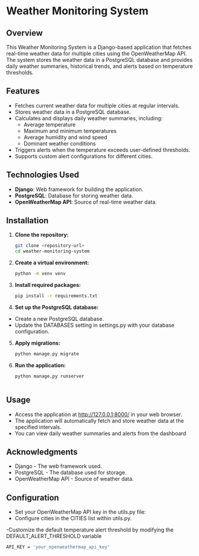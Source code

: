 # Weather Monitoring System

## Overview

This Weather Monitoring System is a Django-based application that fetches real-time weather data for multiple cities using the OpenWeatherMap API. The system stores the weather data in a PostgreSQL database and provides daily weather summaries, historical trends, and alerts based on temperature thresholds.

## Features

- Fetches current weather data for multiple cities at regular intervals.
- Stores weather data in a PostgreSQL database.
- Calculates and displays daily weather summaries, including:
  - Average temperature
  - Maximum and minimum temperatures
  - Average humidity and wind speed
  - Dominant weather conditions
- Triggers alerts when the temperature exceeds user-defined thresholds.
- Supports custom alert configurations for different cities.

## Technologies Used

- **Django**: Web framework for building the application.
- **PostgreSQL**: Database for storing weather data.
- **OpenWeatherMap API**: Source of real-time weather data.

## Installation

1. **Clone the repository:**

   ```bash
   git clone <repository-url>
   cd weather-monitoring-system
2. **Create a virtual environment:**

   ```bash
   python -m venv venv


3. **Install required packages:**

   ```bash
   pip install -r requirements.txt

4. **Set up the PostgreSQL database:**
  - Create a new PostgreSQL database.
  - Update the DATABASES setting in settings.py with your database configuration.
5. **Apply migrations:**

   ```bash
   python manage.py migrate
6. **Run the application:**

   ```bash
   python manage.py runserver



## Usage
- Access the application at http://127.0.0.1:8000/ in your web browser.
- The application will automatically fetch and store weather data at the specified intervals.
- You can view daily weather summaries and alerts from the dashboard

##  Acknowledgments

- Django - The web framework used.
- PostgreSQL - The database used for storage.
- OpenWeatherMap API - Source of weather data.

## Configuration
- Set your OpenWeatherMap API key in the utils.py file:
- Configure cities in the CITIES list within utils.py.

-Customize the default temperature alert threshold by modifying the DEFAULT_ALERT_THRESHOLD variable

 ```bash
API_KEY = 'your_openweathermap_api_key'








